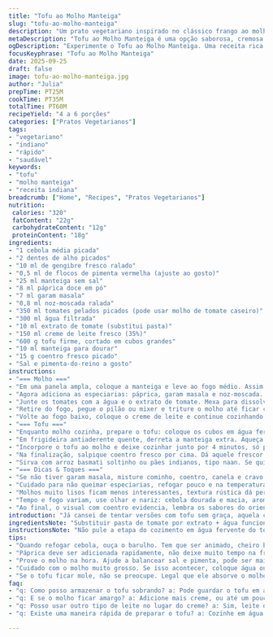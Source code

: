 ```yaml
---
title: "Tofu ao Molho Manteiga"
slug: "tofu-ao-molho-manteiga"
description: "Um prato vegetariano inspirado no clássico frango ao molho manteiga. Usa tofu firme, cozido e dourado para textura firme e cremosa. Molho com tomate, especiarias do garam masala, páprica e um toque de noz-moscada, finalizado com creme para suavizar. Receita sem ovos, sem nozes, sem glúten, ideal para quem busca proteínas vegetais saborosas. Atenção ao ponto do tofu e ao equilíbrio das especiarias para textura e sabor marcantes. Versátil, acompanha arroz basmati e legumes. Fácil adaptação para quem não tem pasta de tomate, pode usar extrato com água e ajustar sal."
metaDescription: "Tofu ao Molho Manteiga é uma opção saborosa, cremosa e cheia de especiarias. Ideal para quem ama pratos vegetarianos com bom gosto."
ogDescription: "Experimente o Tofu ao Molho Manteiga. Uma receita rica em sabor e textura, perfeita para almoços e jantares vegetarianos."
focusKeyphrase: "Tofu ao Molho Manteiga"
date: 2025-09-25
draft: false
image: tofu-ao-molho-manteiga.jpg
author: "Julia"
prepTime: PT25M
cookTime: PT35M
totalTime: PT60M
recipeYield: "4 a 6 porções"
categories: ["Pratos Vegetarianos"]
tags:
- "vegetariano"
- "indiano"
- "rápido"
- "saudável"
keywords:
- "tofu"
- "molho manteiga"
- "receita indiana"
breadcrumb: ["Home", "Recipes", "Pratos Vegetarianos"]
nutrition: 
 calories: "320"
 fatContent: "22g"
 carbohydrateContent: "12g"
 proteinContent: "18g"
ingredients:
- "1 cebola média picada"
- "2 dentes de alho picados"
- "10 ml de gengibre fresco ralado"
- "0,5 ml de flocos de pimenta vermelha (ajuste ao gosto)"
- "25 ml manteiga sem sal"
- "8 ml páprica doce em pó"
- "7 ml garam masala"
- "0,8 ml noz-moscada ralada"
- "350 ml tomates pelados picados (pode usar molho de tomate caseiro)"
- "300 ml água filtrada"
- "10 ml extrato de tomate (substitui pasta)"
- "150 ml creme de leite fresco (35%)"
- "600 g tofu firme, cortado em cubos grandes"
- "10 ml manteiga para dourar"
- "15 g coentro fresco picado"
- "Sal e pimenta-do-reino a gosto"
instructions:
- "=== Molho ==="
- "Em uma panela ampla, coloque a manteiga e leve ao fogo médio. Assim que derreter, jogue a cebola para murchar, fica translúcida, clarinha, cheiro no ar. Acrescente o alho, gengibre e os flocos de pimenta. O barulho de refogar deve ser animado, mas sem queimar. Mexa até o aroma de gengibre ficar evidente, uns 3 minutos."
- "Agora adiciona as especiarias: páprica, garam masala e noz-moscada. Misture rápido, menos de um minuto para não perder aroma. Mantenha fogo médio-baixo, queimar as especiarias estraga tudo."
- "Junte os tomates com a água e o extrato de tomate. Mexa para dissolver bem. Deixe ferver leve, bolhinhas pequenas no fundo. Abaixe e deixe cozinhando por cerca de 20 minutos, focando na redução e concentração. Mexa de vez em quando para não agarrar."
- "Retire do fogo, pegue o pilão ou mixer e triture o molho até ficar com textura mais aveludada, mas não precisa ficar liso como creme."
- "Volte ao fogo baixo, coloque o creme de leite e continue cozinhando por mais 7 minutos, só para integrar. Prove, ajuste sal e pimenta."
- "=== Tofu ==="
- "Enquanto molho cozinha, prepare o tofu: coloque os cubos em água fervente com sal, cerca de 5 minutos. Isso tira o sabor amargo e ajuda a firmar. Escorra e seque bem com papel toalha. Se não fizer isso, o tofu fica mole e encharcado."
- "Em frigideira antiaderente quente, derreta a manteiga extra. Aqueça alto, não mexa logo. Deixe dourar cada lado com calma, formando uma crosta dourada, uns 8 minutos no total. Passou do ponto, fica seco; cru demais, parece borracha."
- "Incorpore o tofu ao molho e deixe cozinhar junto por 4 minutos, só para o sabor pegar aquela suavidade do creme e especiarias sem perder a textura."
- "Na finalização, salpique coentro fresco por cima. Dá aquele frescor herbáceo que corta o peso do creme e traz luminosidade."
- "Sirva com arroz basmati soltinho ou pães indianos, tipo naan. Se quiser agregar, legumes no vapor ou grelhados funcionam bem."
- "=== Dicas & Toques ==="
- "Se não tiver garam masala, misture cominho, coentro, canela e cravo. Gengibre pode ser em pó, mas fresco é muito melhor. Creme pode ser substituído por leite de coco para versão vegana (aí use margarina vegetal sem sal). Tofu firme, de boa marca, faz toda a diferença. Sempre escorra e seque ele antes de dourar."
- "Cuidado para não queimar especiarias, refogar pouco e na temperatura certa é essencial. Muita água no molho pode deixar sem sabor, concentre bem."
- "Molhos muito lisos ficam menos interessantes, textura rústica dá personalidade. Pimenta ajusta, eu coloco pouca, mas você decide."
- "Tempo e fogo variam, use olhar e nariz: cebola dourada e macia, aroma intenso, molho espesso mas com leve cremosidade, tofu crocante por fora e macio dentro."
- "Ao final, o visual com coentro evidencia, lembra os sabores do oriente, quebrando o doce do molho."
introduction: "Já cansei de tentar versões com tofu sem graça, aquela coisa sem sabor e textura estranha. Aprendi que uma boa marinada e o preparo do tofu antes de dourar fazem toda a diferença. O molho? Paciência para reduzir, respeitar o tempo de cocção das especiarias para não virar amargo. Gosto de usar manteiga de boa qualidade, traz um toque que não troca por óleo nenhum. Esse prato liga a cremosidade do creme com o frescor do coentro, aroma de especiarias e o sabor marcante do tofu bem preparado. Não se engane, é prato robusto, mas bem equilibrado."
ingredientsNote: "Substituir pasta de tomate por extrato + água funciona quando não achar. Use creme de leite fresco ou creme vegetal para versões veganas, sempre atente à qualidade do tofu - ele precisa ser firme para poder ficar firme no preparo, senão perde a textura. Também vale trocar manteiga por óleo de coco se quiser algo mais neutro e leve. Para acelerar, você pode usar alho e cebola já picados congelados, mas sempre dou preferencia a frescor. Temperos frescos ou em pó devem estar com validade boa, especiaria velha perde aroma, fica morta na panela. Coentro fresco no final é fundamental, não bota antes para não escurecer a folha e amargar o prato."
instructionsNote: "Não pule a etapa do cozimento em água fervente do tofu. Remove aquela água ruim e firmeza. Atenção ao ponto do alho e gengibre para não queimar – cheiro forte é sinal, deixa amargo. No preparo das especiarias, misture rápido e desligue assim que sentir aroma para evitar amargor. Se usar mixer para o molho, cuidado para não bater demais e virar líquido demais, textura rústica é melhor. Ao dourar o tofu, calor alto e pinceladas de manteiga são uma mão na roda para crocância. A etapa final de integração do tofu ao molho é rápida, só para pegar sabor, não cozinhe muito para não amolecer. Sal e pimenta coloque no final, prova sempre duas vezes para ajustar. Se o molho ficar muito espesso, água ou creme podem ajustar a textura enquanto cozinha."
tips:
- "Quando refogar cebola, ouça o barulho. Tem que ser animado, cheiro bom, sem queimar. Não pule o passo, torna o molho profundo."
- "Páprica deve ser adicionada rapidamente, não deixe muito tempo na frigideira. Isso evita perder o aroma. Fogo médio e mexa."
- "Prove o molho na hora. Ajude a balancear sal e pimenta, pode ser mais salgado depois. Maçã verde entra bem como um toque. Para outra textura coloque mais creme."
- "Cuidado com o molho muito grosso. Se isso acontecer, coloque água ou mais creme no fogo. Está no ponto quando brilha com bolhas pequenas na superfície. Isso é sinal bom."
- "Se o tofu ficar mole, não se preocupe. Legal que ele absorve o molho. Corta em cubos pequenos da próxima vez. Alternativa é fazer um marinado com shoyu antes."
faq:
- "q: Como posso armazenar o tofu sobrando? a: Pode guardar o tofu em água. Troque a água todo dia, segura uns três dias. Também pode congelar, muda textura mas pode melhorar sabor."
- "q: E se o molho ficar amargo? a: Adicione mais creme, ou até um pouco de açúcar. Controla o amargo rapidamente. Também use suco de limão, corta amargor e dá frescor."
- "q: Posso usar outro tipo de leite no lugar do creme? a: Sim, leite de coco vai bem. Mas não crie muita água, se não perde a cremosidade. Ligue com calor baixo."
- "q: Existe uma maneira rápida de preparar o tofu? a: Cozinhe em água salgada por 5 minutos, escorra e seque. Isso ajuda a tirar o amargo. Use achados da geladeira, como temperos."

---
```

